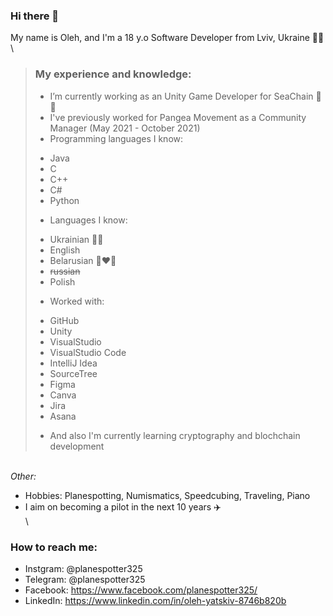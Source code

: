 ### Hi there 👋

My name is Oleh, and I'm a 18 y.o Software Developer from Lviv, Ukraine 💙💛
\
> ### My experience and knowledge:
>- I’m currently working as an Unity Game Developer for SeaChain 🐳🔗
>- I've previously worked for Pangea Movement as a Community Manager (May 2021 - October 2021)
>- Programming languages I know: 
>  * Java
>  * C
>  * C++
>  * C#
>  * Python
>- Languages I know:
>  * Ukrainian 💙💛
>  * English
>  * Belarusian 🤍❤️🤍
>  * ~~russian~~
>  * Polish 
>- Worked with: 
>  * GitHub
>  * Unity
>  * VisualStudio
>  * VisualStudio Code
>  * IntelliJ Idea
>  * SourceTree 
>  * Figma
>  * Canva
>  * Jira
>  * Asana
>
>- And also I'm currently learning cryptography and blochchain development

\
*Other:*
- Hobbies: Planespotting, Numismatics, Speedcubing, Traveling, Piano
- I aim on becoming a pilot in the next 10 years ✈️
\
\
### **How to reach me:**
- Instgram: @planespotter325
- Telegram: @planespotter325
- Facebook: https://www.facebook.com/planespotter325/
- LinkedIn: https://www.linkedin.com/in/oleh-yatskiv-8746b820b
